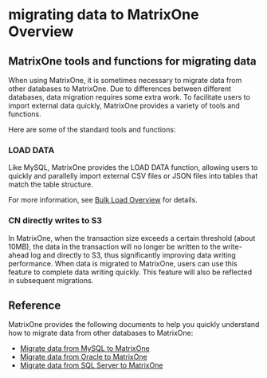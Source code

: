 # migrating data to MatrixOne Overview

## MatrixOne tools and functions for migrating data

When using MatrixOne, it is sometimes necessary to migrate data from other databases to MatrixOne. Due to differences between different databases, data migration requires some extra work. To facilitate users to import external data quickly, MatrixOne provides a variety of tools and functions.

Here are some of the standard tools and functions:

### LOAD DATA

Like MySQL, MatrixOne provides the LOAD DATA function, allowing users to quickly and parallelly import external CSV files or JSON files into tables that match the table structure.

For more information, see [Bulk Load Overview](../Develop/import-data/bulk-load/bulk-load-overview.md) for details.

### CN directly writes to S3

In MatrixOne, when the transaction size exceeds a certain threshold (about 10MB), the data in the transaction will no longer be written to the write-ahead log and directly to S3, thus significantly improving data writing performance. When data is migrated to MatrixOne, users can use this feature to complete data writing quickly. This feature will also be reflected in subsequent migrations.

## Reference

MatrixOne provides the following documents to help you quickly understand how to migrate data from other databases to MatrixOne:

- [Migrate data from MySQL to MatrixOne](migrate-from-mysql-to-matrixone.md)
- [Migrate data from Oracle to MatrixOne](migrate-from-oracle-to-matrixone.md)
- [Migrate data from SQL Server to MatrixOne](migrate-from-sqlserver-to-matrixone.md)
